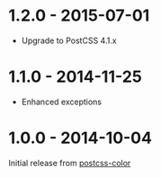 # 1.2.0 - 2015-07-01

- Upgrade to PostCSS 4.1.x

# 1.1.0 - 2014-11-25

- Enhanced exceptions

# 1.0.0 - 2014-10-04

Initial release from [postcss-color](https://github.com/postcss/postcss-color)
